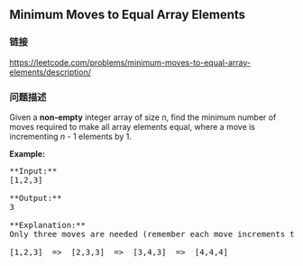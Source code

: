 ## Minimum Moves to Equal Array Elements  
### 链接  
https://leetcode.com/problems/minimum-moves-to-equal-array-elements/description/  
### 问题描述
Given a **non-empty** integer array of size *n*, find the minimum number of moves required to make all array elements equal, where a move is incrementing *n* - 1 elements by 1.

**Example:**
<pre>
**Input:**
[1,2,3]

**Output:**
3

**Explanation:**
Only three moves are needed (remember each move increments two elements):

[1,2,3]  =>  [2,3,3]  =>  [3,4,3]  =>  [4,4,4]
</pre>

